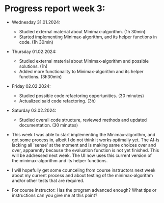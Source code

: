 # Progress report week 3:

- Wednesday 31.01.2024:
  - Studied external material about Minimax-algorithm. (1h 30min)
  - Started implementing Minimax-algorithm, and its helper functions in code. (1h 30min)
- Thursday 01.02.2024:
  - Studied external material about Minimax-algorithm and possible solutions. (1h)
  - Added more functionality to Minimax-algorithm and its helper functions. (3h30min)
- Friday 02.02.2024:
  - Studied possible code refactoring opportunities. (30 minutes)
  - Actualized said code refactoring. (3h)
- Saturday 03.02.2024:
  - Studied overall code structure, reviewed methods and updated documentation. (30 minutes)

- This week I was able to start implementing the Minimax-algorithm, and got some process in, albeit I do not think it works optimally yet. The AI-is lacking all 'sense' at the moment and is making same choices over and over, apparently because the evaluation function is not yet finished. This will be addressed next week. The UI now uses this current version of the minimax-algorithm and its helper functions.

- I will hopefully get some counceling from course instructors next week about my current process and about testing of the minimax-algorithm and/or other tests that are required.

- For course instructor: Has the program advanced enough? What tips or instructions can you give me at this point?
